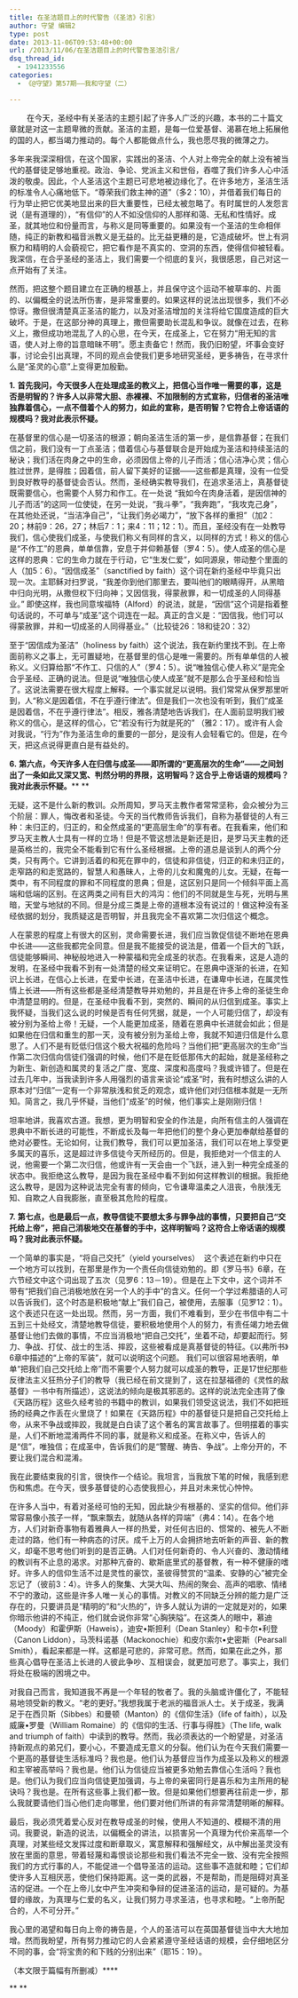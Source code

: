```yaml
---
title: 在圣洁题目上的时代警告（《圣洁》引言）
author: 守望 编辑2
type: post
date: 2013-11-06T09:53:48+00:00
url: /2013/11/06/在圣洁题目上的时代警告圣洁引言/
dsq_thread_id:
  - 1941233556
categories:
  - 《@守望》第57期——我和守望（二）

---
```

<p class="mce-wp-more" title="更多...">
  <!--more-->         在今天，圣经中有关圣洁的主题引起了许多人广泛的兴趣，本书的二十篇文章就是对这一主题卑微的贡献。圣洁的主题，是每一位爱基督、渴慕在地上拓展他的国的人，都当竭力推动的。每个人都能做点什么，我也愿尽我的微薄之力。
</p>

多年来我深深相信，在这个国家，实践出的圣洁、个人对上帝完全的献上没有被当代的基督徒足够地重视。政治、争论、党派主义和世俗，吞噬了我们许多人心中活泼的敬虔。因此，个人圣洁这个主题已可悲地被边缘化了。在许多地方，圣洁生活的标准令人心痛地低下。“尊荣我们救主神的道”（多2：10），并借着我们每日的行为举止把它优美地显出来的巨大重要性，已经太被忽略了。有时属世的人发怨言说（是有道理的），“有信仰”的人不如没信仰的人那样和蔼、无私和性情好。成圣，就其地位和份量而言，与称义是同等重要的。如果没有一个圣洁的生命相伴随，纯正的新教和福音派教义是无益的。比无益更糟的是，它造成破坏。世上有洞察力和精明的人会藐视它，把它看作是不真实的、空洞的东西，使得信仰被轻看。我深信，在合乎圣经的圣洁上，我们需要一个彻底的复兴，我很感恩，自己对这一点开始有了关注。

然而，把这整个题目建立在正确的根基上，并且保守这个运动不被草率的、片面的、以偏概全的说法所伤害，是非常重要的。如果这样的说法出现很多，我们不必惊讶。撒但很清楚真正圣洁的能力，以及对圣洁增加的关注将给它国度造成的巨大破坏。于是，在这部分神的真理上，撒但需要助长混乱和争议。就像在过去，在称义上，撒但成功地混乱了人的心思，在今天，在成圣上，它在努力“用无知的言语，使人对上帝的旨意暗昧不明”。愿主责备它！然而，我仍旧盼望，坏事会变好事，讨论会引出真理，不同的观点会使我们更多地研究圣经，更多祷告，在寻求什么是“圣灵的心意”上变得更加殷勤。

**1.** **首先我问，今天很多人在处理成圣的教义上，把信心当作唯一需要的事，这是否是明智的？许多人以非常大胆、赤裸裸、不加限制的方式宣称，归信者的圣洁唯独靠着信心，一点不借着个人的努力，如此的宣称，是否明智？它符合上帝话语的规模吗？我对此表示怀疑。**

在基督里的信心是一切圣洁的根源；朝向圣洁生活的第一步，是信靠基督；在我们信之前，我们没有一丁点圣洁；借着信心与基督联合是开始成为圣洁和持续圣洁的秘诀；我们活在肉身之中的生命，必须因信上帝的儿子而活；信心洁净心灵；信心胜过世界，是得胜；因着信，前人留下美好的证据——这些都是真理，没有一位受到良好教导的基督徒会否认。然而，圣经确实教导我们，在追求圣洁上，真基督徒既需要信心，也需要个人努力和作工。在一处说 “我如今在肉身活着，是因信神的儿子而活”的这同一位使徒，在另一处说，“我斗拳”，“我奔跑”，“我攻克己身”，在其他处还说，“当洁净自己”，“让我们务必竭力”，“放下各样的重担”（加2：20；林前9：26，27；林后7：1；来4：11；12：1）。而且，圣经没有在一处教导我们，信心使我们成圣，与使我们称义有同样的含义，以同样的方式！称义的信心是“不作工”的恩典，单单信靠，安息于并仰赖基督（罗4：5）。使人成圣的信心是这样的恩典：它的生命力就在于行动，它“生发仁爱”，如同源泉，带动整个里面的人（加5：6）。“因信成圣”（sanctified by faith）这个词在新约圣经中毕竟只出现一次。主耶稣对扫罗说，“我差你到他们那里去，要叫他们的眼睛得开，从黑暗中归向光明，从撒但权下归向神；又因信我，得蒙赦罪，和一切成圣的人同得基业。” 即使这样，我也同意埃福特（Alford）的说法，就是，“因信”这个词是指着整句话说的，不可单与“成圣”这个词连在一起。真正的含义是：“因信我，他们可以得蒙赦罪，并和一切成圣的人同得基业。”（比较徒26：18和徒20：32）

至于“因信成为圣洁”（holiness by faith）这个说法，我在新约里找不到。在上帝面前称义之事上，无可置疑地，在基督里的信心是唯一需要的。所有单单信的人被称义。义归算给那“不作工、只信的人”（罗4：5）。说“唯独信心使人称义”是完全合乎圣经、正确的说法。但是说“唯独信心使人成圣”就不是那么合乎圣经和恰当了。这说法需要在很大程度上解释。一个事实就足以说明。我们常常从保罗那里听到，人“称义是因着信，不在乎遵行律法”。但是我们一次也没有听到，我们“成圣是因着信，不在乎遵行律法”。相反，雅各清楚地告诉我们，在人面前显明我们被称义的信心，是这样的信心，它“若没有行为就是死的” （雅2：17）。或许有人会对我说，“行为”作为圣洁生命的重要的一部分，是没有人会轻看它的。但是，在今天，把这点说得更直白是有益处的。

**6.** **第六点，今天许多人在归信与成圣——即所谓的“更高层次的生命”——之间划出了一条如此又深又宽、判然分明的界限，这明智吗？这合乎上帝话语的规模吗？我对此表示怀疑。**** **

无疑，这不是什么新的教训。众所周知，罗马天主教作者常常坚称，会众被分为三个阶层：罪人，悔改者和圣徒。今天的当代教师告诉我们，自称为基督徒的人有三种：未归正的，归正的，和全然成圣的“更高层生命”的享有者。在我看来，他们和罗马天主教人士具有一样的立场！但是不管这想法是新还是旧，是罗马天主教的还是英格兰的，我完全不能看到它有什么圣经根据。上帝的道总是谈到人的两个分类，只有两个。它讲到活着的和死在罪中的，信徒和非信徒，归正的和未归正的，走窄路的和走宽路的，智慧人和愚昧人，上帝的儿女和魔鬼的儿女。无疑，在每一类中，有不同程度的罪和不同程度的恩典；但是，这区别只是同一个倾斜平面上高端和低端的区别。在这两类之间有巨大的鸿沟：他们的不同就是生与死，光明与黑暗，天堂与地狱的不同。但是分成三类是上帝的道根本没有说过的！做这种没有圣经依据的划分，我质疑这是否明智，并且我完全不喜欢第二次归信这个概念。

人在蒙恩的程度上有很大的区别，灵命需要长进，我们应当敦促信徒不断地在恩典中长进——这些我都完全同意。但是我不能接受的说法是，借着一个巨大的飞跃，信徒能够瞬间、神秘般地进入一种蒙福和完全成圣的状态。在我看来，这是人造的发明，在圣经中我看不到有一处清楚的经文来证明它。在恩典中逐渐的长进，在知识上长进，在信心上长进，在爱中长进，在圣洁中长进，在谦卑中长进，在属灵性情上长进——所有这些都是圣经清楚教导并劝勉的，并且是在许多上帝的圣徒生命中清楚显明的。但是，在圣经中我看不到，突然的、瞬间的从归信到成圣。事实上我怀疑，当我们这么说的时候是否有任何凭据，就是，一个人可能归信了，却没有被分别为圣给上帝！无疑，一个人能更加成圣，随着在恩典中长进就会如此；但是如果他在归信和重生的那一天，没有被分别为圣给上帝，我就不知道归信是什么意思了。人们不是有贬低归信这个极大祝福的危险吗？当他们把“更高层次的生命”当作第二次归信向信徒们强调的时候，他们不是在贬低那伟大的起始，就是圣经称之为新生、新创造和属灵的复活之广度、宽度、深度和高度吗？我或许错了。但是在过去几年中，当我读到许多人用强烈的语言来谈论“成圣”时，我有时想这么讲的人原本对“归信”一定有一个非常肤浅和贫乏的观念，或许他们对归信根本就是一无所知。简言之，我几乎怀疑，当他们“成圣”的时候，他们事实上是刚刚归信！

坦率地讲，我喜欢古道。我想，更为明智和安全的作法是，向所有信主的人强调在恩典中不断长进的可能性，不断成长及每一年把他们的整个身心更加奉献给基督的绝对必要性。无论如何，让我们教导，我们可以更加圣洁，我们可以在地上享受更多属天的喜乐，这是超过许多信徒今天所经历的。但是，我拒绝对一个信主的人说，他需要一个第二次归信，他或许有一天会由一个飞跃，进入到一种完全成圣的状态中。我拒绝这么教导，是因为我在圣经中看不到如何这样教训的根据。我拒绝这么教导，是因为这种说法完全有害的倾向，它令谦卑温柔之人沮丧，令肤浅无知、自欺之人自我膨胀，直至极其危险的程度。

**7.** **第七点，也是最后一点，教导信徒不要想太多与罪争战的事情，只要把自己“交托给上帝”，把自己消极地交在基督的手中，这样明智吗？这符合上帝话语的规模吗？我对此表示怀疑。**

一个简单的事实是，“将自己交托”（yield yourselves）  这个表述在新约中只在一个地方可以找到，在那里是作为一个责任向信徒劝勉的。即《罗马书》6章，在六节经文中这个词出现了五次（见罗6：13－19）。但是在上下文中，这个词并不带有“把我们自己消极地放在另一个人的手中”的含义。任何一个学过希腊语的人可以告诉我们，这个时态是积极地“献上”我们自己，被使用，去服事（见罗12：1）。这个表述只在这一处出现。然而，另一方面，我们不难看到，至少在书信中有二十五到三十处经文，清楚地教导信徒，要积极地使用个人的努力，有责任竭力地去做基督让他们去做的事情，不应当消极地“把自己交托”，坐着不动，却要起而行。努力、争战、打仗、战士的生活、摔跤，这些被看成是真基督徒的特征。《以弗所书》6章中描述的“上帝的军装”，就可以说明这个问题。 我们可以很容易地表明，单单“把我们自己交托给上帝”而不需要个人努力就可以成圣的教导，正是17世纪那些反律法主义狂热分子们的教导（我已经在前文提到了，这在拉瑟福德的《灵性的敌基督》一书中有所描述），这说法的倾向是极其邪恶的。这样的说法完全违背了像《天路历程》这些久经考验的书籍中的教训，如果我们领受这说法，我们不如把班扬的经典之作丢在火里烧了！如果在《天路历程》中的基督徒只是把自己交托给上帝，从来不争战或摔跤，我就是白白读了这个著名的寓言故事了。但明摆着的事实是，人们不断地混淆两件不同的事，就是称义和成圣。在称义中，告诉人的是“信”，唯独信；在成圣中，告诉我们的是“警醒、祷告、争战”。上帝分开的，不要让我们混合和混淆。

我在此要结束我的引言，很快作一个结论。我坦言，当我放下笔的时候，我感到悲伤和焦虑。在今天，很多基督徒的心态使我担心，并且对未来忧心忡忡。

在许多人当中，有着对圣经可怕的无知，因此缺少有根基的、坚实的信仰。他们非常容易像小孩子一样，“飘来飘去，就随从各样的异端”（弗4：14）。在各个地方，人们对新奇事物有着雅典人一样的热爱，对任何古旧的、惯常的、被先人不断走过的路，他们有一种病态的讨厌。成千上万的人会拥挤地去听新的声音、新的教义，却毫不思考他们听到的是否正确。人们对任何新奇的、令人兴奋的、激动情绪的教训有不止息的渴求。对那种亢奋的、歇斯底里式的基督教，有一种不健康的嗜好。许多人的信仰生活不过是灵性的豪饮，圣彼得赞赏的“温柔、安静的心”被完全忘记了（彼前3：4）。许多人的聚集、大哭大叫、热闹的聚会、高声的唱歌、情绪不宁的激动，这些是许多人唯一关心的事情。对教义的不同缺乏分辨的能力是广泛存在的，只要讲员是“精明的”和“火热的”，许多人就认为讲的一定就是对的，如果你暗示他讲的不纯正，他们就会说你非常“心胸狭隘”。在这类人的眼中，慕迪（Moody）和霍伊斯（Haweis），迪安•斯担利（Dean Stanley）和卡尔•利登（Canon Liddon），马茨科诺基（Mackonochie）和皮尔索尔•史密斯（Pearsall Smith），看起来都是一样。这都是可悲的，非常可悲。然而，如果在此之外，那些真心倡导在圣洁上长进的人彼此争吵、互相误会，就更加可悲了。事实上，我们将处在极端的困境之中。

对我自己而言，我知道我不再是一个年轻的牧者了。我的头脑或许僵化了，不能轻易地领受新的教义。“老的更好。”我想我属于老派的福音派人士。关于成圣，我满足于在西贝斯（Sibbes）和曼顿（Manton）的《信仰生活》（life of faith），以及威廉•罗曼（William Romaine）的《信仰的生活、行事与得胜》（The life, walk and triumph of faith）中读到的教导。然而，我必须表达的一个盼望是，对圣洁持新观点的弟兄们，要小心，不要造成无意义的分裂。他们认为在今天我们需要一个更高的基督徒生活标准吗？我也是。他们认为基督应当作为成圣以及称义的根源和主宰被高举吗？我也是。他们认为信徒应当被更多劝勉去靠信心生活吗？我也是。他们认为我们应当向信徒更加强调，与上帝的亲密同行是喜乐和为主所用的秘诀吗？我也是。在所有这些事上我们都一致。但是如果他们想要再往前走一步，那么我就要请他们当心他们走向哪里，他们要对他们所讲的有非常清楚明晰的解释。

最后，我必须凭着爱心反对在教导成圣的时候，使用人不知道的、模糊不清的用词。我要说，新造的说法，以偏概全的讲法，以损害另一个真理为代价来高举一个真理，对某些经文发挥过度和断章取义，寓意解释和强解经文，从中解出圣灵没有放在里面的意思，带着轻蔑和毒恨谈论那些和我们看法不完全一致、没有完全按照我们的方式行事的人，不能促进一个倡导圣洁的运动。这些事不造就和睦；它们却使许多人互相厌恶，使他们保持距离。这一类的武器，不是帮助，而是阻碍对真圣洁的促进。一个在上帝儿女中产生冲突和争辩的促进圣洁的运动，是可疑的。为基督的缘故，为真理与仁爱的名义，让我们努力寻求圣洁，也寻求和睦。“上帝所配合的，人不可分开。”

我心里的渴望和每日向上帝的祷告是，个人的圣洁可以在英国基督徒当中大大地加增。然而我盼望，所有努力推动它的人会紧紧遵守圣经话语的规模，会仔细地区分不同的事，会“将宝贵的和下贱的分别出来”（耶15：19）。

（本文限于篇幅有所删减）****

** **

&nbsp;